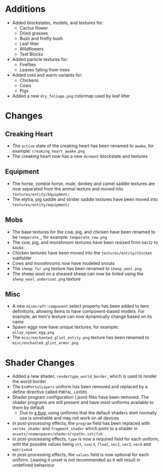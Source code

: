 # Additions
- Added blockstates, models, and textures for:
  - Cactus flower
  - Dried grasses
  - Bush and firefly bush
  - Leaf litter
  - Wildflowers
  - Test Blocks
- Added particle textures for:
  - Fireflies
  - Leaves falling from trees
- Added cold and warm variants for:
  - Chickens
  - Cows
  - Pigs
- Added a new `dry_foliage.png` colormap used by leaf litter

# Changes
## Creaking Heart
- The `active` state of the creaking heart has been renamed to `awake`, for example: `creaking_heart_awake.png`
- The creaking heart now has a new `dormant` blockstate and textures
## Equipment
- The horse, zombie horse, mule, donkey and camel saddle textures are now separated from the animal texture and moved into `textures/entity/equipment/`
- The elytra, pig saddle and strider saddle textures have been moved into `textures/entity/equipment/`
## Mobs
- The base textures for the cow, pig, and chicken have been renamed to be `temperate_`, for example: `temperate_cow.png`
- The cow, pig, and mooshroom textures have been resized from `64x32` to `64x64`
- Chicken textures have been moved into the `textures/entity/chicken` subfolder
- Cows and mooshrooms now have modeled snouts
- The `sheep_fur.png` texture has been renamed to `sheep_wool.png`
- The sheep wool on a sheared sheep can now be tinted using the `sheep_wool_undercoat.png` texture
## Misc
- A new `minecraft:component` select property has been added to item definitions, allowing items to have component-based models. For example, an item's texture can now dynamically change based on its name
- Spawn eggs now have unique textures, for example: `allay_spawn_egg.png`
- The `misc/enchanted_glint_entity.png` texture has been renamed to `misc/enchanted_glint_armor.png`

# Shader Changes
- Added a new shader, `rendertype_world_border`, which is used to render the world border
- The `EndPortalLayers` uniform has been removed and replaced by a define directive called `PORTAL_LAYERS`
- Shader program configuration (.json) files have been removed. The shader programs are still present and have most uniforms available to them by default
   - Due to [a bug](https://bugs.mojang.com/browse/MC/issues/MC-296043), using uniforms that the default shaders dont normally use is unreliable and may not work on all devices
- In post-processing effects, the `program` field has been replaced with `vertex_shader` and `fragment_shader` which point to a shader in `assets/<namespace>/shaders/<path>.vsh|fsh`
- In post-processing effects, `type` is now a required field for each uniform, with the possible values being `int`, `ivec3`, `float`, `vec2`, `vec3`, `vec4` and `matrix4x4`
- In post-processing effects, the `values` field is now optional for each uniform. Leaving it unset is not recommended as it will result in undefined behaviour
